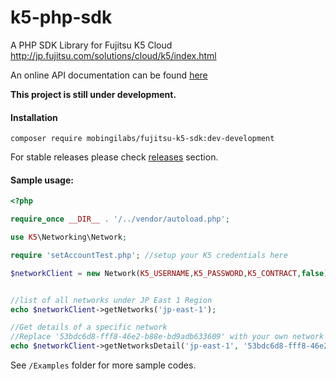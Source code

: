 # k5-php-sdk
A PHP SDK Library for Fujitsu K5 Cloud http://jp.fujitsu.com/solutions/cloud/k5/index.html

An online API documentation can be found [here](https://docs.mobingi.com/official/fujitsu-api/v2)


__This project is still under development.__


#### Installation

`composer require mobingilabs/fujitsu-k5-sdk:dev-development`

For stable releases please check [releases](https://github.com/mobingilabs/fujitsu-k5-sdk/releases) section.

#### Sample usage:

```php
<?php

require_once __DIR__ . '/../vendor/autoload.php';

use K5\Networking\Network;

require 'setAccountTest.php'; //setup your K5 credentials here

$networkClient = new Network(K5_USERNAME,K5_PASSWORD,K5_CONTRACT,false);


//list of all networks under JP East 1 Region
echo $networkClient->getNetworks('jp-east-1');

//Get details of a specific network
//Replace '53bdc6d8-fff8-46e2-b88e-bd9adb633609' with your own network id
echo $networkClient->getNetworksDetail('jp-east-1', '53bdc6d8-fff8-46e2-b88e-bd9adb633609');


```


See `/Examples` folder for more sample codes.
